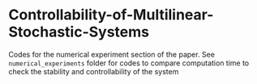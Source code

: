 # Controllability-of-Multilinear-Stochastic-Systems
Codes for the numerical experiment section of the paper. See `numerical_experiments` folder for codes to compare computation time to check the stability and controllability of the system
